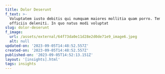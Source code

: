 ```yaml
---
title: Dolor Deserunt
f_text: >-
  Voluptatem iusto debitis qui numquam maiores mollitia quam porro. Temporibus a
  officiis deleniti. In quo natus modi voluptat
slug: dolor-deserunt
f_image:
  url: /assets/external/64f73da0e11d28e2d0de71e9_image6.jpeg
  alt: null
updated-on: '2023-09-05T14:48:52.557Z'
created-on: '2023-09-05T14:48:52.557Z'
published-on: '2023-09-05T14:52:13.151Z'
layout: '[insights].html'
tags: insights
---
```



